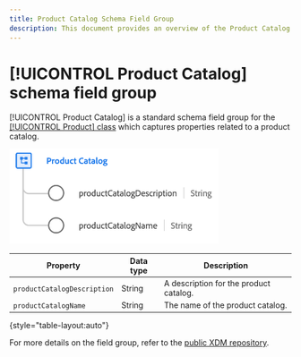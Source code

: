 ```yaml
---
title: Product Catalog Schema Field Group
description: This document provides an overview of the Product Catalog schema field group.
---
```


# [!UICONTROL Product Catalog] schema field group

[!UICONTROL Product Catalog] is a standard schema field group for the [[!UICONTROL Product] class](../../classes/product.md) which captures properties related to a product catalog.

![](../../images/field-groups/product/product-catalog.png)

| Property | Data type | Description |
| --- | --- | --- |
| `productCatalogDescription` | String | A description for the product catalog. |
| `productCatalogName` | String | The name of the product catalog. |

{style="table-layout:auto"}

For more details on the field group, refer to the [public XDM repository](https://github.com/adobe/xdm/blob/master/docs/reference/fieldgroups/product/product-catalog.schema.json).

